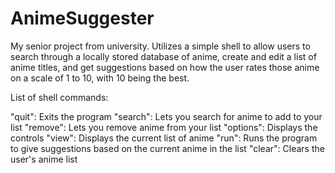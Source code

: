 # AnimeSuggester

My senior project from university. Utilizes a simple shell to allow users to search through a locally stored database of anime, create and edit a list of anime titles, and get suggestions based on how the user rates those anime on a scale of 1 to 10, with 10 being the best.

List of shell commands:

"quit": Exits the program
"search": Lets you search for anime to add to your list
"remove": Lets you remove anime from your list
"options": Displays the controls
"view": Displays the current list of anime
"run": Runs the program to give suggestions based on the current anime in the list
"clear": Clears the user's anime list
